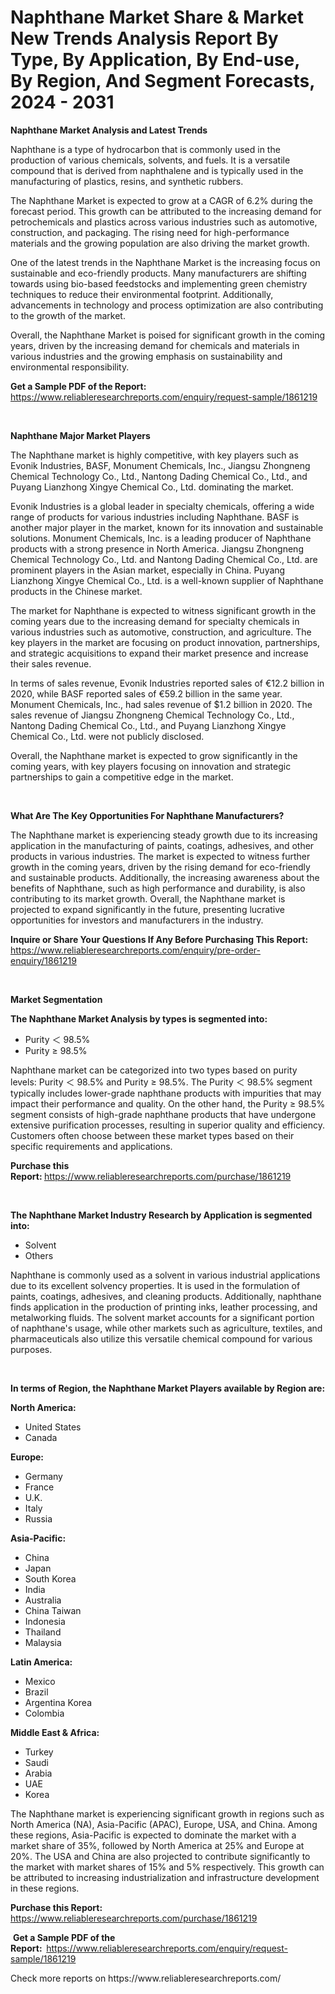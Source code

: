 <p><h1>Naphthane Market Share & Market New Trends Analysis Report By Type, By Application, By End-use, By Region, And Segment Forecasts, 2024 - 2031</h1></p><p><strong>Naphthane Market Analysis and Latest Trends</strong></p>
<p><p>Naphthane is a type of hydrocarbon that is commonly used in the production of various chemicals, solvents, and fuels. It is a versatile compound that is derived from naphthalene and is typically used in the manufacturing of plastics, resins, and synthetic rubbers.</p><p>The Naphthane Market is expected to grow at a CAGR of 6.2% during the forecast period. This growth can be attributed to the increasing demand for petrochemicals and plastics across various industries such as automotive, construction, and packaging. The rising need for high-performance materials and the growing population are also driving the market growth.</p><p>One of the latest trends in the Naphthane Market is the increasing focus on sustainable and eco-friendly products. Many manufacturers are shifting towards using bio-based feedstocks and implementing green chemistry techniques to reduce their environmental footprint. Additionally, advancements in technology and process optimization are also contributing to the growth of the market.</p><p>Overall, the Naphthane Market is poised for significant growth in the coming years, driven by the increasing demand for chemicals and materials in various industries and the growing emphasis on sustainability and environmental responsibility.</p></p>
<p><strong>Get a Sample PDF of the Report:&nbsp;</strong> <a href="https://www.reliableresearchreports.com/enquiry/request-sample/1861219">https://www.reliableresearchreports.com/enquiry/request-sample/1861219</a></p>
<p>&nbsp;</p>
<p><strong>Naphthane Major Market Players</strong></p>
<p><p>The Naphthane market is highly competitive, with key players such as Evonik Industries, BASF, Monument Chemicals, Inc., Jiangsu Zhongneng Chemical Technology Co., Ltd., Nantong Dading Chemical Co., Ltd., and Puyang Lianzhong Xingye Chemical Co., Ltd. dominating the market.</p><p>Evonik Industries is a global leader in specialty chemicals, offering a wide range of products for various industries including Naphthane. BASF is another major player in the market, known for its innovation and sustainable solutions. Monument Chemicals, Inc. is a leading producer of Naphthane products with a strong presence in North America. Jiangsu Zhongneng Chemical Technology Co., Ltd. and Nantong Dading Chemical Co., Ltd. are prominent players in the Asian market, especially in China. Puyang Lianzhong Xingye Chemical Co., Ltd. is a well-known supplier of Naphthane products in the Chinese market.</p><p>The market for Naphthane is expected to witness significant growth in the coming years due to the increasing demand for specialty chemicals in various industries such as automotive, construction, and agriculture. The key players in the market are focusing on product innovation, partnerships, and strategic acquisitions to expand their market presence and increase their sales revenue.</p><p>In terms of sales revenue, Evonik Industries reported sales of €12.2 billion in 2020, while BASF reported sales of €59.2 billion in the same year. Monument Chemicals, Inc., had sales revenue of $1.2 billion in 2020. The sales revenue of Jiangsu Zhongneng Chemical Technology Co., Ltd., Nantong Dading Chemical Co., Ltd., and Puyang Lianzhong Xingye Chemical Co., Ltd. were not publicly disclosed.</p><p>Overall, the Naphthane market is expected to grow significantly in the coming years, with key players focusing on innovation and strategic partnerships to gain a competitive edge in the market.</p></p>
<p>&nbsp;</p>
<p><strong>What Are The Key Opportunities For Naphthane Manufacturers?</strong></p>
<p><p>The Naphthane market is experiencing steady growth due to its increasing application in the manufacturing of paints, coatings, adhesives, and other products in various industries. The market is expected to witness further growth in the coming years, driven by the rising demand for eco-friendly and sustainable products. Additionally, the increasing awareness about the benefits of Naphthane, such as high performance and durability, is also contributing to its market growth. Overall, the Naphthane market is projected to expand significantly in the future, presenting lucrative opportunities for investors and manufacturers in the industry.</p></p>
<p><strong>Inquire or Share Your Questions If Any Before Purchasing This Report:</strong> <a href="https://www.reliableresearchreports.com/enquiry/pre-order-enquiry/1861219">https://www.reliableresearchreports.com/enquiry/pre-order-enquiry/1861219</a></p>
<p>&nbsp;</p>
<p><strong>Market Segmentation</strong></p>
<p><strong>The Naphthane Market Analysis by types is segmented into:</strong></p>
<p><ul><li>Purity ＜ 98.5%</li><li>Purity ≥ 98.5%</li></ul></p>
<p><p>Naphthane market can be categorized into two types based on purity levels: Purity ＜ 98.5% and Purity ≥ 98.5%. The Purity ＜ 98.5% segment typically includes lower-grade naphthane products with impurities that may impact their performance and quality. On the other hand, the Purity ≥ 98.5% segment consists of high-grade naphthane products that have undergone extensive purification processes, resulting in superior quality and efficiency. Customers often choose between these market types based on their specific requirements and applications.</p></p>
<p><strong>Purchase this Report:&nbsp;</strong><a href="https://www.reliableresearchreports.com/purchase/1861219">https://www.reliableresearchreports.com/purchase/1861219</a></p>
<p>&nbsp;</p>
<p><strong>The Naphthane Market Industry Research by Application is segmented into:</strong></p>
<p><ul><li>Solvent</li><li>Others</li></ul></p>
<p><p>Naphthane is commonly used as a solvent in various industrial applications due to its excellent solvency properties. It is used in the formulation of paints, coatings, adhesives, and cleaning products. Additionally, naphthane finds application in the production of printing inks, leather processing, and metalworking fluids. The solvent market accounts for a significant portion of naphthane's usage, while other markets such as agriculture, textiles, and pharmaceuticals also utilize this versatile chemical compound for various purposes.</p></p>
<p>&nbsp;</p>
<p><strong>In terms of Region, the Naphthane Market Players available by Region are:</strong></p>
<p>
    <p> <strong> North America: </strong>
        <ul>
            <li>United States</li>
            <li>Canada</li>
        </ul>
        </p> 
    <p> <strong> Europe: </strong>
        <ul>
            <li>Germany</li>
            <li>France</li>
            <li>U.K.</li>
            <li>Italy</li>
            <li>Russia</li>
        </ul>
        </p> 
    <p> <strong> Asia-Pacific: </strong>
        <ul>
            <li>China</li>
            <li>Japan</li>
            <li>South Korea</li>
            <li>India</li>
            <li>Australia</li>
            <li>China Taiwan</li>
            <li>Indonesia</li>
            <li>Thailand</li>
            <li>Malaysia</li>
        </ul>
        </p> 
    <p> <strong> Latin America: </strong>
        <ul>
            <li>Mexico</li>
            <li>Brazil</li>
            <li>Argentina Korea</li>
            <li>Colombia</li>
        </ul>
        </p> 
    <p> <strong> Middle East & Africa: </strong>
        <ul>
            <li>Turkey</li>
            <li>Saudi</li>
            <li>Arabia</li>
            <li>UAE</li>
            <li>Korea</li>
        </ul>
    </p>
    </p>
<p><p>The Naphthane market is experiencing significant growth in regions such as North America (NA), Asia-Pacific (APAC), Europe, USA, and China. Among these regions, Asia-Pacific is expected to dominate the market with a market share of 35%, followed by North America at 25% and Europe at 20%. The USA and China are also projected to contribute significantly to the market with market shares of 15% and 5% respectively. This growth can be attributed to increasing industrialization and infrastructure development in these regions.</p></p>
<p><strong>Purchase this Report: </strong><a href="https://www.reliableresearchreports.com/purchase/1861219">https://www.reliableresearchreports.com/purchase/1861219</a></p>
<p>&nbsp;<strong>Get a Sample PDF of the Report:&nbsp;&nbsp;</strong><a href="https://www.reliableresearchreports.com/enquiry/request-sample/1861219">https://www.reliableresearchreports.com/enquiry/request-sample/1861219</a></p>
<p><strong></strong></p>
<p>Check more reports on https://www.reliableresearchreports.com/</p>